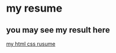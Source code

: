 # my resume

## you may see my result here 

[my html css rusume](https://sserg-dev.github.io/resume/)
